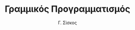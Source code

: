 ---
author: Γ. Σίσκος
cover: https://static.eudoxus.gr/books/preview/99/cover-2599.jpg
edition: 2η
eudoxusid: '2599'
isbn: 960-7981-00-6
layout: bibtex
num_pages: '648'
publisher: ΕΚΔΟΣΕΙΣ ΝΕΩΝ ΤΕΧΝΟΛΟΓΙΩΝ
ref: isbn_960_7981_00_6
title: Γραμμικός Προγραμματισμός
year: '2000'
---